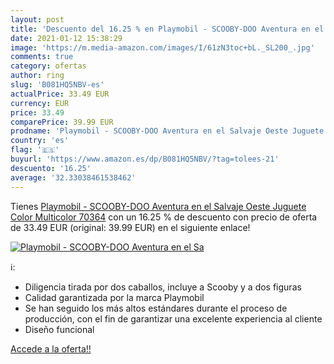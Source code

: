 ```yaml
---
layout: post
title: 'Descuento del 16.25 % en Playmobil - SCOOBY-DOO Aventura en el Sa'
date: 2021-01-12 15:38:29
image: 'https://m.media-amazon.com/images/I/61zN3toc+bL._SL200_.jpg'
comments: true
category: ofertas
author: ring
slug: 'B081HQ5NBV-es'
actualPrice: 33.49 EUR
currency: EUR
price: 33.49
comparePrice: 39.99 EUR
prodname: 'Playmobil - SCOOBY-DOO Aventura en el Salvaje Oeste Juguete  Color Multicolor  70364'
country: 'es'
flag: '🇪🇸'
buyurl: 'https://www.amazon.es/dp/B081HQ5NBV/?tag=tolees-21'
descuento: '16.25'
average: '32.33038461538462'
---
```


Tienes [Playmobil - SCOOBY-DOO Aventura en el Salvaje Oeste Juguete  Color Multicolor  70364](https://www.amazon.es/dp/B081HQ5NBV/?tag=tolees-21) con un 16.25 % de descuento con precio de oferta de 33.49 EUR (original: 39.99 EUR) en el siguiente enlace!

[![Playmobil - SCOOBY-DOO Aventura en el Sa](https://m.media-amazon.com/images/I/61zN3toc+bL._SL200_.jpg)](https://www.amazon.es/dp/B081HQ5NBV/?tag=tolees-21)

ℹ️:

- Diligencia tirada por dos caballos, incluye a Scooby y a dos figuras
- Calidad garantizada por la marca Playmobil
- Se han seguido los más altos estándares durante el proceso de producción, con el fin de garantizar una excelente experiencia al cliente
- Diseño funcional

[Accede a la oferta!!](https://www.amazon.es/dp/B081HQ5NBV/?tag=tolees-21)
